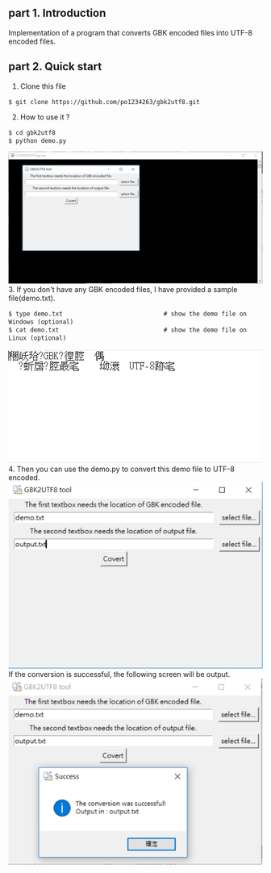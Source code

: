 ## part 1. Introduction

Implementation of a program that converts GBK encoded files into UTF-8 encoded files.

## part 2. Quick start
1. Clone this file
```bashrc
$ git clone https://github.com/po1234263/gbk2utf8.git
```
2. How to use it ?
```bashrc
$ cd gbk2utf8
$ python demo.py
```
![image](./images/demomain.png)
3. If you don't have any GBK encoded files, I have provided a sample file(demo.txt).
```bashrc
$ type demo.txt                		       # show the demo file on Windows (optional)
$ cat demo.txt                 			   # show the demo file on Linux (optional)
```
![image](./images/demotxt.png)
4. Then you can use the demo.py to convert this demo file to UTF-8 encoded.
![image](./images/demo1.png)
If the conversion is successful, the following screen will be output.
![image](./images/demo2.png)